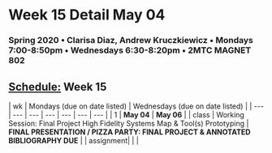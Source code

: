 # Week 15 Detail May 04

### Spring 2020 • Clarisa Diaz, Andrew Kruczkiewicz • Mondays 7:00-8:50pm • Wednesdays 6:30-8:20pm • 2MTC MAGNET 802

## [Schedule:](./) Week 15

| wk | Mondays \(due on date listed\) | Wednesdays \(due on date listed\) |
| --- | --- | --- | --- | --- | --- | --- |
| 1 | **May 04** | **May 06** |
| class | Working Session: Final Project High Fidelity Systems Map & Tool(s) Prototyping |  **FINAL PRESENTATION / PIZZA PARTY: FINAL PROJECT & ANNOTATED BIBLIOGRAPHY DUE** |
| assignment|   |   |
